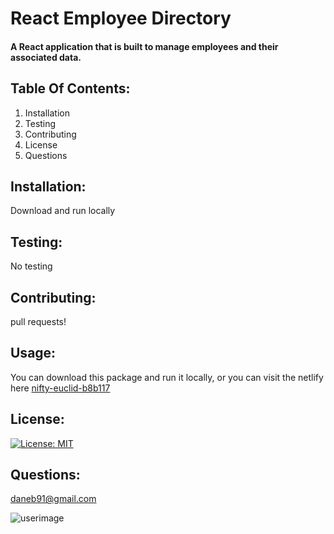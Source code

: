 # React Employee Directory 
#### A React application that is built to manage employees and their associated data. 

## Table Of Contents:
  1. Installation 
  2. Testing 
  3. Contributing
  4. License
  5. Questions 
## Installation: 
 Download and run locally 

## Testing: 
 No testing 
## Contributing: 
 pull requests! 
## Usage: 
 You can download this package and run it locally, or you can visit the netlify here 
[ nifty-euclid-b8b117](https://nifty-euclid-b8b117.netlify.com/)

## License: 
 [![License: MIT](https://img.shields.io/badge/License-MIT-yellow.svg)](https://opensource.org/licenses/MIT) 
## Questions: 
daneb91@gmail.com 

![userimage](https://avatars0.githubusercontent.com/u/8218186?v=4)